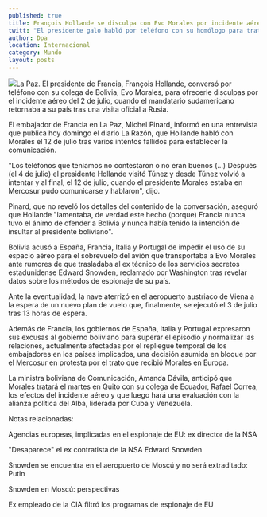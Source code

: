 ```yaml
---
published: true
title: François Hollande se disculpa con Evo Morales por incidente aéreo
twitt: "El presidente galo habló por teléfono con su homólogo para tratar el tema, dijo el embajador de Francia en La Paz, Michel Pinard."
author: Dpa
location: Internacional
category: Mundo
layout: posts
---
```


![](http://i.imgur.com/Mb7Dt9Jm.jpg)La Paz. El presidente de Francia, François Hollande, conversó por teléfono con su colega de Bolivia, Evo Morales, para ofrecerle disculpas por el incidente aéreo del 2 de julio, cuando el mandatario sudamericano retornaba a su país tras una visita oficial a Rusia.

El embajador de Francia en La Paz, Michel Pinard, informó en una entrevista que publica hoy domingo el diario La Razón, que Hollande habló con Morales el 12 de julio tras varios intentos fallidos para establecer la comunicación.

"Los teléfonos que teníamos no contestaron o no eran buenos (...) Después (el 4 de julio) el presidente Hollande visitó Túnez y desde Túnez volvió a intentar y al final, el 12 de julio, cuando el presidente Morales estaba en Mercosur pudo comunicarse y hablaron", dijo.

Pinard, que no reveló los detalles del contenido de la conversación, aseguró que Hollande "lamentaba, de verdad este hecho (porque) Francia nunca tuvo el ánimo de ofender a Bolivia y nunca había tenido la intención de insultar al presidente boliviano".

Bolivia acusó a España, Francia, Italia y Portugal de impedir el uso de su espacio aéreo para el sobrevuelo del avión que transportaba a Evo Morales ante rumores de que trasladaba al ex técnico de los servicios secretos estadunidense Edward Snowden, reclamado por Washington tras revelar datos sobre los métodos de espionaje de su país.

Ante la eventualidad, la nave aterrizó en el aeropuerto austriaco de Viena a la espera de un nuevo plan de vuelo que, finalmente, se ejecutó el 3 de julio tras 13 horas de espera.

Además de Francia, los gobiernos de España, Italia y Portugal expresaron sus excusas al gobierno boliviano para superar el episodio y normalizar las relaciones, actualmente afectadas por el repliegue temporal de los embajadores en los países implicados, una decisión asumida en bloque por el Mercosur en protesta por el trato que recibió Morales en Europa.

La ministra boliviana de Comunicación, Amanda Dávila, anticipó que Morales tratará el martes en Quito con su colega de Ecuador, Rafael Correa, los efectos del incidente aéreo y que luego hará una evaluación con la alianza política del Alba, liderada por Cuba y Venezuela.

Notas relacionadas:

Agencias europeas, implicadas en el espionaje de EU: ex director de la NSA

"Desaparece" el ex contratista de la NSA Edward Snowden

Snowden se encuentra en el aeropuerto de Moscú y no será extraditado: Putin

Snowden en Moscú: perspectivas

Ex empleado de la CIA filtró los programas de espionaje de EU
